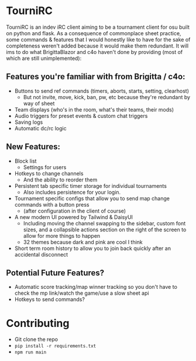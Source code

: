 # TourniRC

TourniRC is an indev iRC client aiming to be a tournament client for osu built on python and flask. As a consequence of commonplace sheet practice, some commands & features that I would honestly like to have for the sake of completeness weren't added because it would make them redundant. It will ims to do what BrigittaBlazor and c4o haven't done by providing (most of which are still unimplemented):

## Features you're familiar with from Brigitta / c4o:
- Buttons to send ref commands (timers, aborts, starts, setting, clearhost)
  - But not invite, move, kick, ban, pw, etc because they're redundant by way of sheet
- Team displays (who's in the room, what's their teams, their mods)
- Audio triggers for preset events & custom chat triggers
- Saving logs
- Automatic dc/rc logic

## New Features:
- Block list
  - Settings for users
- Hotkeys to change channels
  - And the ability to reorder them
- Persistent tab specific timer storage for individual tournaments
  - Also includes persistence for your login.
- Tournament specific configs that allow you to send map change commands with a button press
  - (after configuration in the client of course)
- A new modern UI powered by Tailwind & DaisyUI
  - Including moving the channel swapping to the sidebar, custom font sizes, and a collapsible actions section on the right of the screen to allow for more things to happen
  - 32 themes because dark and pink are cool I think
- Short term room history to allow you to join back quickly after an accidental disconnect

## Potential Future Features?
- Automatic score tracking/map winner tracking so you don't have to check the mp link/watch the game/use a slow sheet api
- Hotkeys to send commands?

# Contributing

- Git clone the repo
- `pip install -r requirements.txt`
- `npm run main`